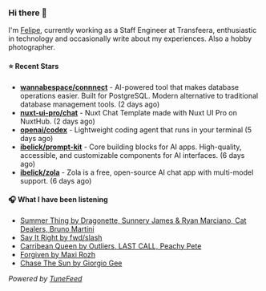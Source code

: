 ### Hi there 👋

I'm [Felipe](https://felipevm.com), currently working as a Staff Engineer at Transfeera, enthusiastic in technology and occasionally write about my experiences. Also a hobby photographer.

#### ⭐ Recent Stars
- **[wannabespace/connnect](https://github.com/wannabespace/connnect)** - AI-powered tool that makes database operations easier. Built for PostgreSQL. Modern alternative to traditional database management tools. (2 days ago)
- **[nuxt-ui-pro/chat](https://github.com/nuxt-ui-pro/chat)** - Nuxt Chat Template made with Nuxt UI Pro on NuxtHub. (2 days ago)
- **[openai/codex](https://github.com/openai/codex)** - Lightweight coding agent that runs in your terminal (5 days ago)
- **[ibelick/prompt-kit](https://github.com/ibelick/prompt-kit)** - Core building blocks for AI apps.  High-quality, accessible, and customizable components for AI interfaces. (6 days ago)
- **[ibelick/zola](https://github.com/ibelick/zola)** - Zola is a free, open-source AI chat app with multi-model support. (6 days ago)

#### 🎧 What I have been listening
- [Summer Thing by Dragonette, Sunnery James &amp; Ryan Marciano, Cat Dealers, Bruno Martini](https://open.spotify.com/track/5UbJD3lat3SVDDBXmf8gLc)
- [Say It Right by fwd/slash](https://open.spotify.com/track/3lB6O98xjnjjPnnuDlEOV5)
- [Carribean Queen by Outliers, LAST CALL, Peachy Pete](https://open.spotify.com/track/3mEhX9ttft8OLhs0CdNs8V)
- [Forgiven by Maxi Rozh](https://open.spotify.com/track/3ZzYIxLdI7QUJ2j4j2AMet)
- [Chase The Sun by Giorgio Gee](https://open.spotify.com/track/2mjin0AG05kASbaB5P58Pe)

_Powered by [TuneFeed](https://tunefeed.app?ref=github.com)_
